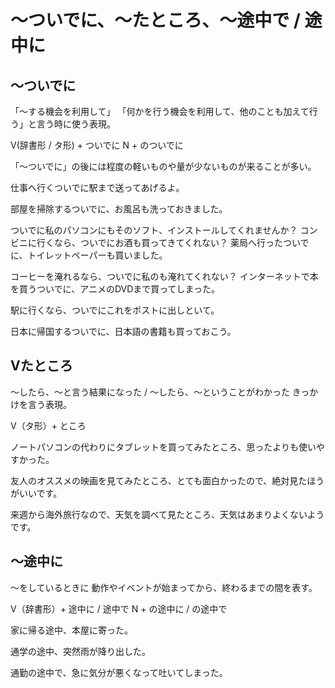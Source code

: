 # 〜ついでに、〜たところ、〜途中で / 途中に

## 〜ついでに
「〜する機会を利用して」 「何かを行う機会を利用して、他のことも加えて行う」と言う時に使う表現。

V(辞書形 / タ形) + ついでに N + のついでに

「〜ついでに」の後には程度の軽いものや量が少ないものが来ることが多い。

仕事へ行くついでに駅まで送ってあげるよ。

部屋を掃除するついでに、お風呂も洗っておきました。

ついでに私のパソコンにもそのソフト、インストールしてくれませんか？
コンビニに行くなら、ついでにお酒も買ってきてくれない？
薬局へ行ったついでに、トイレットペーパーも買いました。

コーヒーを淹れるなら、ついでに私のも淹れてくれない？
インターネットで本を買うついでに、アニメのDVDまで買ってしまった。

駅に行くなら、ついでにこれをポストに出しといて。

日本に帰国するついでに、日本語の書籍も買っておこう。

## Vたところ
～したら、～と言う結果になった / ～したら、～ということがわかった  きっかけを言う表現。

V（タ形）+ ところ

ノートパソコンの代わりにタブレットを買ってみたところ、思ったよりも使いやすかった。

友人のオススメの映画を見てみたところ、とても面白かったので、絶対見たほうがいいです。

来週から海外旅行なので、天気を調べて見たところ、天気はあまりよくないようです。

## 〜途中に
〜をしているときに 動作やイベントが始まってから、終わるまでの間を表す。

V（辞書形）+ 途中に / 途中で N + の途中に / の途中で

家に帰る途中、本屋に寄った。

通学の途中、突然雨が降り出した。

通勤の途中で、急に気分が悪くなって吐いてしまった。

